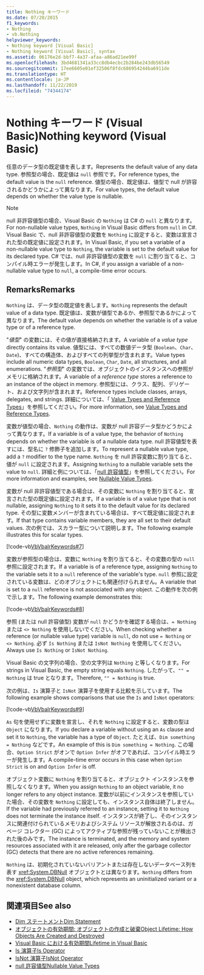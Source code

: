 ```yaml
---
title: Nothing キーワード
ms.date: 07/20/2015
f1_keywords:
- Nothing
- vb.Nothing
helpviewer_keywords:
- Nothing keyword [Visual Basic]
- Nothing keyword [Visual Basic], syntax
ms.assetid: 06176e2d-bbf7-4a37-afaa-a86ad21ee99f
ms.openlocfilehash: 3bd4681341a33cc8db4ecbc2b284be243db56549
ms.sourcegitcommit: 17ee6605e01ef32506f8fdc686954244ba6911de
ms.translationtype: HT
ms.contentlocale: ja-JP
ms.lasthandoff: 11/22/2019
ms.locfileid: "74344174"
---
```

# <a name="nothing-keyword-visual-basic"></a><span data-ttu-id="cc077-102">Nothing キーワード (Visual Basic)</span><span class="sxs-lookup"><span data-stu-id="cc077-102">Nothing keyword (Visual Basic)</span></span>

<span data-ttu-id="cc077-103">任意のデータ型の既定値を表します。</span><span class="sxs-lookup"><span data-stu-id="cc077-103">Represents the default value of any data type.</span></span> <span data-ttu-id="cc077-104">参照型の場合、既定値は `null` 参照です。</span><span class="sxs-lookup"><span data-stu-id="cc077-104">For reference types, the default value is the `null` reference.</span></span> <span data-ttu-id="cc077-105">値型の場合、既定値は、値型で null が許容されるかどうかによって異なります。</span><span class="sxs-lookup"><span data-stu-id="cc077-105">For value types, the default value depends on whether the value type is nullable.</span></span>

> [!NOTE]
> <span data-ttu-id="cc077-106">null 非許容値型の場合、Visual Basic の `Nothing` は C# の `null` と異なります。</span><span class="sxs-lookup"><span data-stu-id="cc077-106">For non-nullable value types, `Nothing` in Visual Basic differs from `null` in C#.</span></span> <span data-ttu-id="cc077-107">Visual Basic で、null 非許容値型の変数を `Nothing` に設定すると、変数は宣言された型の既定値に設定されます。</span><span class="sxs-lookup"><span data-stu-id="cc077-107">In Visual Basic, if you set a variable of a non-nullable value type to `Nothing`, the variable is set to the default value for its declared type.</span></span> <span data-ttu-id="cc077-108">C# では、null 非許容値型の変数を `null` に割り当てると、コンパイル時エラーが発生します。</span><span class="sxs-lookup"><span data-stu-id="cc077-108">In C#, if you assign a variable of a non-nullable value type to `null`, a compile-time error occurs.</span></span>

## <a name="remarks"></a><span data-ttu-id="cc077-109">Remarks</span><span class="sxs-lookup"><span data-stu-id="cc077-109">Remarks</span></span>

<span data-ttu-id="cc077-110">`Nothing` は、データ型の既定値を表します。</span><span class="sxs-lookup"><span data-stu-id="cc077-110">`Nothing` represents the default value of a data type.</span></span> <span data-ttu-id="cc077-111">既定値は、変数が値型であるか、参照型であるかによって異なります。</span><span class="sxs-lookup"><span data-stu-id="cc077-111">The default value depends on whether the variable is of a value type or of a reference type.</span></span>

<span data-ttu-id="cc077-112">"*値型*" の変数には、その値が直接格納されます。</span><span class="sxs-lookup"><span data-stu-id="cc077-112">A variable of a *value type* directly contains its value.</span></span> <span data-ttu-id="cc077-113">値型には、すべての数値データ型 (`Boolean`、`Char`、`Date`)、すべての構造体、およびすべての列挙型が含まれます。</span><span class="sxs-lookup"><span data-stu-id="cc077-113">Value types include all numeric data types, `Boolean`, `Char`, `Date`, all structures, and all enumerations.</span></span> <span data-ttu-id="cc077-114">"*参照型*" の変数では、オブジェクトのインスタンスへの参照がメモリに格納されます。</span><span class="sxs-lookup"><span data-stu-id="cc077-114">A variable of a *reference type* stores a reference to an instance of the object in memory.</span></span> <span data-ttu-id="cc077-115">参照型には、クラス、配列、デリゲート、および文字列が含まれます。</span><span class="sxs-lookup"><span data-stu-id="cc077-115">Reference types include classes, arrays, delegates, and strings.</span></span> <span data-ttu-id="cc077-116">詳細については、「 [Value Types and Reference Types](../programming-guide/language-features/data-types/value-types-and-reference-types.md)」を参照してください。</span><span class="sxs-lookup"><span data-stu-id="cc077-116">For more information, see [Value Types and Reference Types](../programming-guide/language-features/data-types/value-types-and-reference-types.md).</span></span>

<span data-ttu-id="cc077-117">変数が値型の場合、`Nothing` の動作は、変数が null 許容データ型かどうかによって異なります。</span><span class="sxs-lookup"><span data-stu-id="cc077-117">If a variable is of a value type, the behavior of `Nothing` depends on whether the variable is of a nullable data type.</span></span> <span data-ttu-id="cc077-118">null 許容値型を表すには、型名に `?` 修飾子を追加します。</span><span class="sxs-lookup"><span data-stu-id="cc077-118">To represent a nullable value type, add a `?` modifier to the type name.</span></span> <span data-ttu-id="cc077-119">`Nothing` を null 許容変数に割り当てると、値が `null` に設定されます。</span><span class="sxs-lookup"><span data-stu-id="cc077-119">Assigning `Nothing` to a nullable variable sets the value to `null`.</span></span> <span data-ttu-id="cc077-120">詳細と例については、「[null 許容値型](../programming-guide/language-features/data-types/nullable-value-types.md)」を参照してください。</span><span class="sxs-lookup"><span data-stu-id="cc077-120">For more information and examples, see [Nullable Value Types](../programming-guide/language-features/data-types/nullable-value-types.md).</span></span>

<span data-ttu-id="cc077-121">変数が null 非許容値型である場合は、その変数に `Nothing` を割り当てると、宣言された型の既定値に設定されます。</span><span class="sxs-lookup"><span data-stu-id="cc077-121">If a variable is of a value type that is not nullable, assigning `Nothing` to it sets it to the default value for its declared type.</span></span> <span data-ttu-id="cc077-122">その型に変数メンバーが含まれている場合は、すべて既定値に設定されます。</span><span class="sxs-lookup"><span data-stu-id="cc077-122">If that type contains variable members, they are all set to their default values.</span></span> <span data-ttu-id="cc077-123">次の例では、スカラー型について説明します。</span><span class="sxs-lookup"><span data-stu-id="cc077-123">The following example illustrates this for scalar types.</span></span>

[!code-vb[VbVbalrKeywords#7](~/samples/snippets/visualbasic/VS_Snippets_VBCSharp/VbVbalrKeywords/VB/Class2.vb#7)]

<span data-ttu-id="cc077-124">変数が参照型の場合は、変数に `Nothing` を割り当てると、その変数の型の `null` 参照に設定されます。</span><span class="sxs-lookup"><span data-stu-id="cc077-124">If a variable is of a reference type, assigning `Nothing` to the variable sets it to a `null` reference of the variable's type.</span></span> <span data-ttu-id="cc077-125">`null` 参照に設定されている変数は、どのオブジェクトにも関連付けられません。</span><span class="sxs-lookup"><span data-stu-id="cc077-125">A variable that is set to a `null` reference is not associated with any object.</span></span> <span data-ttu-id="cc077-126">この動作を次の例で示します。</span><span class="sxs-lookup"><span data-stu-id="cc077-126">The following example demonstrates this:</span></span>

[!code-vb[VbVbalrKeywords#8](~/samples/snippets/visualbasic/VS_Snippets_VBCSharp/VbVbalrKeywords/VB/class3.vb#8)]

<span data-ttu-id="cc077-127">参照 (または null 許容値型) 変数が `null` かどうかを確認する場合は、`= Nothing` または `<> Nothing` を使用しないでください。</span><span class="sxs-lookup"><span data-stu-id="cc077-127">When checking whether a reference (or nullable value type) variable is `null`, do not use `= Nothing` or `<> Nothing`.</span></span> <span data-ttu-id="cc077-128">必ず `Is Nothing` または `IsNot Nothing` を使用してください。</span><span class="sxs-lookup"><span data-stu-id="cc077-128">Always use `Is Nothing` or `IsNot Nothing`.</span></span>

<span data-ttu-id="cc077-129">Visual Basic の文字列の場合、空の文字列は `Nothing` と等しくなります。</span><span class="sxs-lookup"><span data-stu-id="cc077-129">For strings in Visual Basic, the empty string equals `Nothing`.</span></span> <span data-ttu-id="cc077-130">したがって、`"" = Nothing` は true となります。</span><span class="sxs-lookup"><span data-stu-id="cc077-130">Therefore, `"" = Nothing` is true.</span></span>

<span data-ttu-id="cc077-131">次の例は、`Is` 演算子と `IsNot` 演算子を使用する比較を示しています。</span><span class="sxs-lookup"><span data-stu-id="cc077-131">The following example shows comparisons that use the `Is` and `IsNot` operators:</span></span>

[!code-vb[VbVbalrKeywords#9](~/samples/snippets/visualbasic/VS_Snippets_VBCSharp/VbVbalrKeywords/VB/Class4.vb#9)]

<span data-ttu-id="cc077-132">`As` 句を使用せずに変数を宣言し、それを `Nothing` に設定すると、変数の型は `Object` になります。</span><span class="sxs-lookup"><span data-stu-id="cc077-132">If you declare a variable without using an `As` clause and set it to `Nothing`, the variable has a type of `Object`.</span></span> <span data-ttu-id="cc077-133">たとえば、`Dim something = Nothing` などです。</span><span class="sxs-lookup"><span data-stu-id="cc077-133">An example of this is `Dim something = Nothing`.</span></span> <span data-ttu-id="cc077-134">この場合、`Option Strict` がオンで `Option Infer` がオフであれば、コンパイル時エラーが発生します。</span><span class="sxs-lookup"><span data-stu-id="cc077-134">A compile-time error occurs in this case when `Option Strict` is on and `Option Infer` is off.</span></span>

<span data-ttu-id="cc077-135">オブジェクト変数に `Nothing` を割り当てると、オブジェクト インスタンスを参照しなくなります。</span><span class="sxs-lookup"><span data-stu-id="cc077-135">When you assign `Nothing` to an object variable, it no longer refers to any object instance.</span></span> <span data-ttu-id="cc077-136">変数が以前にインスタンスを参照していた場合、その変数を `Nothing` に設定しても、インスタンス自体は終了しません。</span><span class="sxs-lookup"><span data-stu-id="cc077-136">If the variable had previously referred to an instance, setting it to `Nothing` does not terminate the instance itself.</span></span> <span data-ttu-id="cc077-137">インスタンスが終了し、そのインスタンスに関連付けられているメモリおよびシステム リソースが解放されるのは、ガベージ コレクター (GC) によってアクティブな参照が残っていないことが検出された後のみです。</span><span class="sxs-lookup"><span data-stu-id="cc077-137">The instance is terminated, and the memory and system resources associated with it are released, only after the garbage collector (GC) detects that there are no active references remaining.</span></span>

<span data-ttu-id="cc077-138">`Nothing` は、初期化されていないバリアントまたは存在しないデータベース列を表す <xref:System.DBNull> オブジェクトとは異なります。</span><span class="sxs-lookup"><span data-stu-id="cc077-138">`Nothing` differs from the <xref:System.DBNull> object, which represents an uninitialized variant or a nonexistent database column.</span></span>

## <a name="see-also"></a><span data-ttu-id="cc077-139">関連項目</span><span class="sxs-lookup"><span data-stu-id="cc077-139">See also</span></span>

- [<span data-ttu-id="cc077-140">Dim ステートメント</span><span class="sxs-lookup"><span data-stu-id="cc077-140">Dim Statement</span></span>](./statements/dim-statement.md)
- [<span data-ttu-id="cc077-141">オブジェクトの有効期間: オブジェクトの作成と破棄</span><span class="sxs-lookup"><span data-stu-id="cc077-141">Object Lifetime: How Objects Are Created and Destroyed</span></span>](../programming-guide/language-features/objects-and-classes/object-lifetime-how-objects-are-created-and-destroyed.md)
- [<span data-ttu-id="cc077-142">Visual Basic における有効期間</span><span class="sxs-lookup"><span data-stu-id="cc077-142">Lifetime in Visual Basic</span></span>](../programming-guide/language-features/declared-elements/lifetime.md)
- [<span data-ttu-id="cc077-143">Is 演算子</span><span class="sxs-lookup"><span data-stu-id="cc077-143">Is Operator</span></span>](./operators/is-operator.md)
- [<span data-ttu-id="cc077-144">IsNot 演算子</span><span class="sxs-lookup"><span data-stu-id="cc077-144">IsNot Operator</span></span>](./operators/isnot-operator.md)
- [<span data-ttu-id="cc077-145">null 許容値型</span><span class="sxs-lookup"><span data-stu-id="cc077-145">Nullable Value Types</span></span>](../programming-guide/language-features/data-types/nullable-value-types.md)
